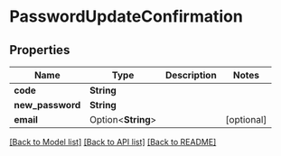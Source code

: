 # PasswordUpdateConfirmation

## Properties

Name | Type | Description | Notes
------------ | ------------- | ------------- | -------------
**code** | **String** |  | 
**new_password** | **String** |  | 
**email** | Option<**String**> |  | [optional]

[[Back to Model list]](../README.md#documentation-for-models) [[Back to API list]](../README.md#documentation-for-api-endpoints) [[Back to README]](../README.md)


